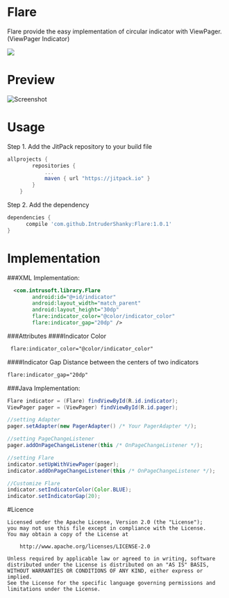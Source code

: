 # Flare
Flare provide the easy implementation of circular indicator with ViewPager. (ViewPager Indicator)

[![](https://jitpack.io/v/IntruderShanky/Flare.svg)](https://jitpack.io/#IntruderShanky/Flare)
# Preview
![Screenshot](flare.gif)

# Usage
Step 1. Add the JitPack repository to your build file
```groovy
allprojects {
        repositories {
            ...
            maven { url "https://jitpack.io" }
        }
    }
```
Step 2. Add the dependency
```groovy
dependencies {
      compile 'com.github.IntruderShanky:Flare:1.0.1'
}
 ```
# Implementation
###XML Implementation:
```xml
  <com.intrusoft.library.Flare
        android:id="@+id/indicator"
        android:layout_width="match_parent"
        android:layout_height="30dp"
        flare:indicator_color="@color/indicator_color"
        flare:indicator_gap="20dp" />
```
###Attributes
####Indicator Color
```xml
 flare:indicator_color="@color/indicator_color"
```
####Indicator Gap
Distance between the centers of two indicators
```xml
flare:indicator_gap="20dp"
```


###Java Implementation:
```java
Flare indicator = (Flare) findViewById(R.id.indicator);
ViewPager pager = (ViewPager) findViewById(R.id.pager);

//setting Adapter
pager.setAdapter(new PagerAdapter() /* Your PagerAdapter */);

//setting PageChangeListener
pager.addOnPageChangeListener(this /* OnPageChangeListener */);

//setting Flare
indicator.setUpWithViewPager(pager);
indicator.addOnPageChangeListener(this /* OnPageChangeListener */);

//Customize Flare
indicator.setIndicatorColor(Color.BLUE);
indicator.setIndicatorGap(20);
```
#Licence
```
Licensed under the Apache License, Version 2.0 (the "License");
you may not use this file except in compliance with the License.
You may obtain a copy of the License at

    http://www.apache.org/licenses/LICENSE-2.0

Unless required by applicable law or agreed to in writing, software
distributed under the License is distributed on an "AS IS" BASIS,
WITHOUT WARRANTIES OR CONDITIONS OF ANY KIND, either express or implied.
See the License for the specific language governing permissions and
limitations under the License.
```
